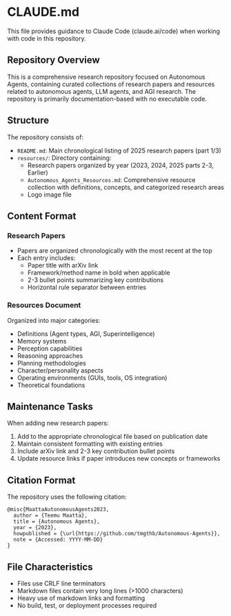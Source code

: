 # CLAUDE.md

This file provides guidance to Claude Code (claude.ai/code) when working with code in this repository.

## Repository Overview

This is a comprehensive research repository focused on Autonomous Agents, containing curated collections of research papers and resources related to autonomous agents, LLM agents, and AGI research. The repository is primarily documentation-based with no executable code.

## Structure

The repository consists of:
- `README.md`: Main chronological listing of 2025 research papers (part 1/3)
- `resources/`: Directory containing:
  - Research papers organized by year (2023, 2024, 2025 parts 2-3, Earlier)
  - `Autonomous_Agents_Resources.md`: Comprehensive resource collection with definitions, concepts, and categorized research areas
  - Logo image file

## Content Format

### Research Papers
- Papers are organized chronologically with the most recent at the top
- Each entry includes:
  - Paper title with arXiv link
  - Framework/method name in bold when applicable
  - 2-3 bullet points summarizing key contributions
  - Horizontal rule separator between entries

### Resources Document
Organized into major categories:
- Definitions (Agent types, AGI, Superintelligence)
- Memory systems
- Perception capabilities
- Reasoning approaches
- Planning methodologies
- Character/personality aspects
- Operating environments (GUIs, tools, OS integration)
- Theoretical foundations

## Maintenance Tasks

When adding new research papers:
1. Add to the appropriate chronological file based on publication date
2. Maintain consistent formatting with existing entries
3. Include arXiv link and 2-3 key contribution bullet points
4. Update resource links if paper introduces new concepts or frameworks

## Citation Format

The repository uses the following citation:
```
@misc{MaattaAutonomousAgents2023,
  author = {Teemu Maatta},
  title = {Autonomous Agents},
  year = {2023},
  howpublished = {\url{https://github.com/tmgthb/Autonomous-Agents}},
  note = {Accessed: YYYY-MM-DD}
}
```

## File Characteristics

- Files use CRLF line terminators
- Markdown files contain very long lines (>1000 characters)
- Heavy use of markdown links and formatting
- No build, test, or deployment processes required